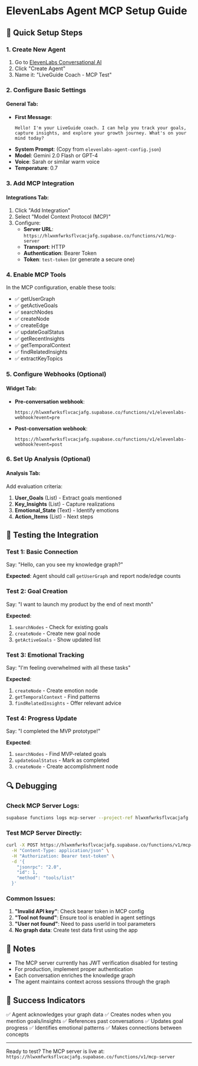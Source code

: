 # ElevenLabs Agent MCP Setup Guide

## 🚀 Quick Setup Steps

### 1. Create New Agent
1. Go to [ElevenLabs Conversational AI](https://elevenlabs.io/app/conversational-ai)
2. Click "Create Agent"
3. Name it: "LiveGuide Coach - MCP Test"

### 2. Configure Basic Settings

#### General Tab:
- **First Message**: 
  ```
  Hello! I'm your LiveGuide coach. I can help you track your goals, capture insights, and explore your growth journey. What's on your mind today?
  ```
- **System Prompt**: (Copy from `elevenlabs-agent-config.json`)
- **Model**: Gemini 2.0 Flash or GPT-4
- **Voice**: Sarah or similar warm voice
- **Temperature**: 0.7

### 3. Add MCP Integration

#### Integrations Tab:
1. Click "Add Integration"
2. Select "Model Context Protocol (MCP)"
3. Configure:
   - **Server URL**: `https://hlwxmfwrksflvcacjafg.supabase.co/functions/v1/mcp-server`
   - **Transport**: HTTP
   - **Authentication**: Bearer Token
   - **Token**: `test-token` (or generate a secure one)

### 4. Enable MCP Tools

In the MCP configuration, enable these tools:
- ✅ getUserGraph
- ✅ getActiveGoals  
- ✅ searchNodes
- ✅ createNode
- ✅ createEdge
- ✅ updateGoalStatus
- ✅ getRecentInsights
- ✅ getTemporalContext
- ✅ findRelatedInsights
- ✅ extractKeyTopics

### 5. Configure Webhooks (Optional)

#### Widget Tab:
- **Pre-conversation webhook**: 
  ```
  https://hlwxmfwrksflvcacjafg.supabase.co/functions/v1/elevenlabs-webhook?event=pre
  ```
- **Post-conversation webhook**:
  ```
  https://hlwxmfwrksflvcacjafg.supabase.co/functions/v1/elevenlabs-webhook?event=post
  ```

### 6. Set Up Analysis (Optional)

#### Analysis Tab:
Add evaluation criteria:
1. **User_Goals** (List) - Extract goals mentioned
2. **Key_Insights** (List) - Capture realizations
3. **Emotional_State** (Text) - Identify emotions
4. **Action_Items** (List) - Next steps

## 🧪 Testing the Integration

### Test 1: Basic Connection
Say: "Hello, can you see my knowledge graph?"

**Expected**: Agent should call `getUserGraph` and report node/edge counts

### Test 2: Goal Creation
Say: "I want to launch my product by the end of next month"

**Expected**: 
1. `searchNodes` - Check for existing goals
2. `createNode` - Create new goal node
3. `getActiveGoals` - Show updated list

### Test 3: Emotional Tracking
Say: "I'm feeling overwhelmed with all these tasks"

**Expected**:
1. `createNode` - Create emotion node
2. `getTemporalContext` - Find patterns
3. `findRelatedInsights` - Offer relevant advice

### Test 4: Progress Update
Say: "I completed the MVP prototype!"

**Expected**:
1. `searchNodes` - Find MVP-related goals
2. `updateGoalStatus` - Mark as completed
3. `createNode` - Create accomplishment node

## 🔍 Debugging

### Check MCP Server Logs:
```bash
supabase functions logs mcp-server --project-ref hlwxmfwrksflvcacjafg
```

### Test MCP Server Directly:
```bash
curl -X POST https://hlwxmfwrksflvcacjafg.supabase.co/functions/v1/mcp-server \
  -H "Content-Type: application/json" \
  -H "Authorization: Bearer test-token" \
  -d '{
    "jsonrpc": "2.0",
    "id": 1,
    "method": "tools/list"
  }'
```

### Common Issues:

1. **"Invalid API key"**: Check bearer token in MCP config
2. **"Tool not found"**: Ensure tool is enabled in agent settings
3. **"User not found"**: Need to pass userId in tool parameters
4. **No graph data**: Create test data first using the app

## 📝 Notes

- The MCP server currently has JWT verification disabled for testing
- For production, implement proper authentication
- Each conversation enriches the knowledge graph
- The agent maintains context across sessions through the graph

## 🎯 Success Indicators

✅ Agent acknowledges your graph data
✅ Creates nodes when you mention goals/insights
✅ References past conversations
✅ Updates goal progress
✅ Identifies emotional patterns
✅ Makes connections between concepts

---

Ready to test? The MCP server is live at:
`https://hlwxmfwrksflvcacjafg.supabase.co/functions/v1/mcp-server`